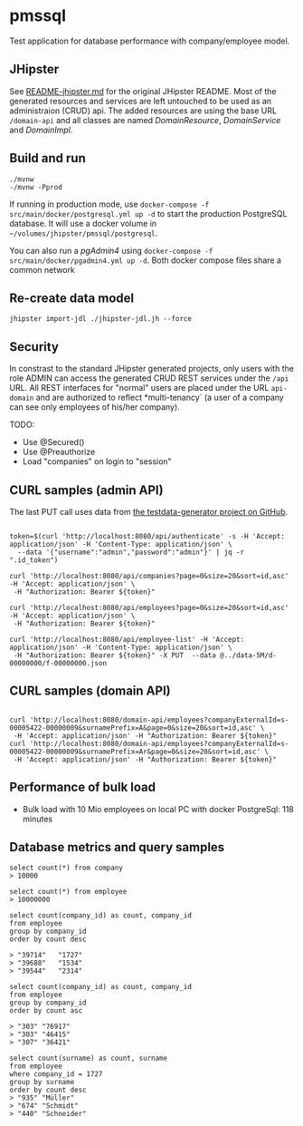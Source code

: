 # pmssql

Test application for database performance with company/employee model.

## JHipster

See [README-jhipster.md](README-jhipster.md) for the original JHipster README.
Most of the generated resources and services are left untouched to be used as an administraion (CRUD) api.
The added resources are using the base URL `/domain-api` and all classes are named _<Entity>DomainResource_,
_<Entity>DomainService_ and _<Entity>DomainImpl_.

## Build and run

```
./mvnw
-/mvnw -Pprod
```

If running in production mode, use `docker-compose -f src/main/docker/postgresql.yml up -d` to start the
production PostgreSQL database. It will use a docker volume in `~/volumes/jhipster/pmssql/postgresql`.

You can also run a _pgAdmin4_ using `docker-compose -f src/main/docker/pgadmin4.yml up -d`.
Both docker compose files share a common network

## Re-create data model

```
jhipster import-jdl ./jhipster-jdl.jh --force
```

## Security

In constrast to the standard JHipster generated projects, only users with the role ADMIN can access the
generated CRUD REST services under the `/api` URL. All REST interfaces for "normal" users are placed
under the URL `api-domain` and are authorized to reflect \*multi-tenancy` (a user of a company can see
only employees of his/her company).

TODO:

-   Use @Secured()
-   Use @Preauthorize
-   Load "companies" on login to "session"

## CURL samples (admin API)

The last PUT call uses data from [the testdata-generator project on GitHub](https://github.com/giraone/testdata-generator).

```

token=$(curl 'http://localhost:8080/api/authenticate' -s -H 'Accept: application/json' -H 'Content-Type: application/json' \
  --data '{"username":"admin","password":"admin"}' | jq -r ".id_token")

curl 'http://localhost:8080/api/companies?page=0&size=20&sort=id,asc' -H 'Accept: application/json' \
 -H "Authorization: Bearer ${token}"

curl 'http://localhost:8080/api/employees?page=0&size=20&sort=id,asc' -H 'Accept: application/json' \
 -H "Authorization: Bearer ${token}"

curl 'http://localhost:8080/api/employee-list' -H 'Accept: application/json' -H 'Content-Type: application/json' \
 -H "Authorization: Bearer ${token}" -X PUT  --data @../data-5M/d-00000000/f-00000000.json

```

## CURL samples (domain API)

```

curl 'http://localhost:8080/domain-api/employees?companyExternalId=s-00005422-00000009&surnamePrefix=A&page=0&size=20&sort=id,asc' \
 -H 'Accept: application/json' -H "Authorization: Bearer ${token}"
curl 'http://localhost:8080/domain-api/employees?companyExternalId=s-00005422-00000009&surnamePrefix=Ar&page=0&size=20&sort=id,asc' \
 -H 'Accept: application/json' -H "Authorization: Bearer ${token}"

```

## Performance of bulk load

-   Bulk load with 10 Mio employees on local PC with docker PostgreSql: 118 minutes

## Database metrics and query samples

```
select count(*) from company
> 10000

select count(*) from employee
> 10000000

select count(company_id) as count, company_id
from employee
group by company_id
order by count desc

> "39714"	"1727"
> "39688"	"1534"
> "39544"	"2314"

select count(company_id) as count, company_id
from employee
group by company_id
order by count asc

> "303"	"76917"
> "303"	"46415"
> "307"	"36421"

select count(surname) as count, surname
from employee
where company_id = 1727
group by surname
order by count desc
> "935"	"Müller"
> "674"	"Schmidt"
> "440"	"Schneider"
```

